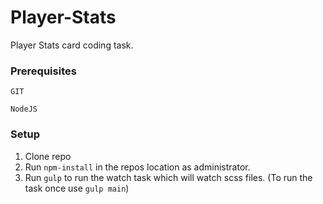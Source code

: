 # Player-Stats
  
  Player Stats card coding task. 

### Prerequisites
```
GIT
```
```
NodeJS
```

### Setup

1. Clone repo
2. Run `npm-install` in the repos location as administrator.
3. Run `gulp` to run the watch task which will watch scss files.
   (To run the task once use `gulp main`)
   


